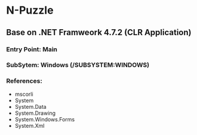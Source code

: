 # N-Puzzle
 
## Base on .NET Framweork 4.7.2 (CLR Application)

### Entry Point: Main
### SubSytem: Windows (/SUBSYSTEM:WINDOWS)
### References:
 * mscorli
 * System
 * System.Data
 * System.Drawing
 * System.Windows.Forms
 * System.Xml